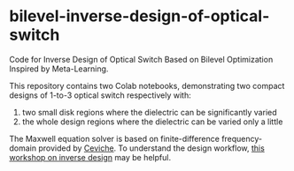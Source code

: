 # bilevel-inverse-design-of-optical-switch

Code for Inverse Design of Optical Switch Based on Bilevel Optimization Inspired by Meta-Learning.

This repository contains two Colab notebooks, demonstrating two compact designs of 1-to-3 optical switch respectively with:
1. two small disk regions where the dielectric can be significantly varied
2. the whole design regions where the dielectric can be varied only a little

The Maxwell equation solver is based on finite-difference frequency-domain provided by [Ceviche](https://github.com/fancompute/ceviche). To understand the design workflow, [this workshop on inverse design](https://github.com/fancompute/workshop-invdesign) may be helpful.

